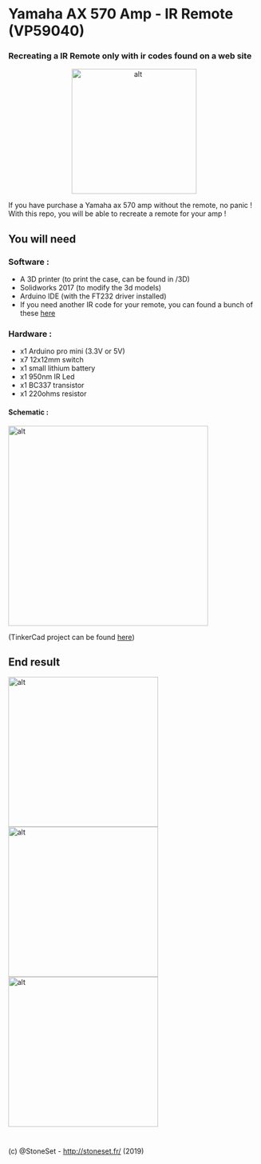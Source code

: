# Yamaha AX 570 Amp - IR Remote (VP59040)

### Recreating a IR Remote only with ir codes found on a web site

<center><img src="https://cdn.discordapp.com/attachments/517822276889215018/700714047066210344/amp.jpg" alt="alt" width="250"> </center>

If you have purchase a Yamaha ax 570 amp without the remote, no panic ! With this repo, you will be able to recreate a remote for your amp !

## You will need

### Software :

- A 3D printer (to print the case, can be found in /3D)
- Solidworks 2017 (to modify the 3d models)
- Arduino IDE (with the FT232 driver installed)
- If you need another IR code for your remote, you can found a bunch of these <a href="http://lirc-remotes.sourceforge.net/remotes-table.html 
">here</a>

### Hardware :

- x1 Arduino pro mini (3.3V or 5V)
- x7 12x12mm switch
- x1 small lithium battery
- x1 950nm IR Led
- x1 BC337 transistor
- x1 220ohms resistor

#### Schematic :

<img src="https://cdn.discordapp.com/attachments/517822276889215018/700706406101155900/schematics.png" alt="alt" width="400"> 

(TinkerCad project can be found  <a href="https://www.tinkercad.com/things/98WCM7pLy1e-codeschema-telecommande-yamaha-ax-570">here</a>)

## End result
<img 
src="https://cdn.discordapp.com/attachments/517822276889215018/700693123319201873/IMG_1598.JPG" alt="alt" width="300"><img 
src="https://cdn.discordapp.com/attachments/517822276889215018/700706837380726874/IMG_1599.JPG" alt="alt" width="300"><img 
src="https://cdn.discordapp.com/attachments/517822276889215018/700714030318485514/IMG_1600.JPG" alt="alt" width="300">

#
(c) @StoneSet - http://stoneset.fr/ (2019)
